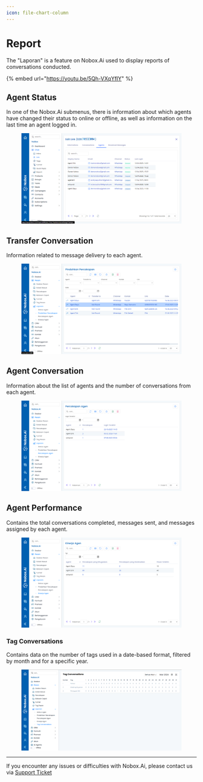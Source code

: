 ```yaml
---
icon: file-chart-column
---
```


# Report

The "Laporan" is a feature on Nobox.Ai used to display reports of conversations conducted.

{% embed url="https://youtu.be/5Qh-VXqYfIY" %}

## Agent Status

In one of the Nobox.Ai submenus, there is information about which agents have changed their status to online or offline, as well as information on the last time an agent logged in.

<figure><img src="../../.gitbook/assets/agents.png" alt=""><figcaption></figcaption></figure>

## Transfer Conversation

Information related to message delivery to each agent.

<figure><img src="../../.gitbook/assets/Pindahkan Percakapan.png" alt=""><figcaption></figcaption></figure>

## **Agent Conversation**

Information about the list of agents and the number of conversations from each agent.

<figure><img src="../../.gitbook/assets/Percakapan Agen.png" alt=""><figcaption></figcaption></figure>

## Agent Performance

Contains the total conversations completed, messages sent, and messages assigned by each agent.

<figure><img src="../../.gitbook/assets/Kinerja Agen.png" alt=""><figcaption></figcaption></figure>

### Tag Conversations

Contains data on the number of tags used in a date-based format, filtered by month and for a specific year.

<figure><img src="../../.gitbook/assets/Tag Conversations.PNG" alt=""><figcaption></figcaption></figure>

***

If you encounter any issues or difficulties with Nobox.Ai, please contact us via [Support Ticket](https://crm.nobox.ai/clients/tickets)
